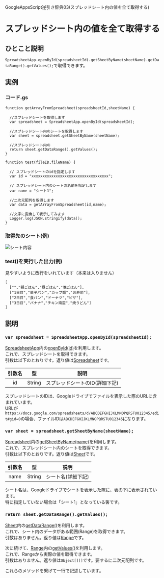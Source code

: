 GoogleAppsScript逆引き辞典03(スプレッドシート内の値を全て取得する)
# スプレッドシート内の値を全て取得する

## ひとこと説明
`SpreadsheetApp.openById(spreadsheetId).getSheetByName(sheetName).getDataRange().getValues();`で取得できます。

## 実例
### コード.gs
```
function getArrayFromSpreadsheet(spreadsheetId,sheetName) {

  //スプレッドシートを取得します
  var spreadsheet = SpreadsheetApp.openById(spreadsheetId);

  //スプレッドシート内のシートを取得します
  var sheet = spreadsheet.getSheetByName(sheetName);

  //スプレッドシート内の
  return sheet.getDataRange().getValues();
}

function test(fileID,fileName) {

  // スプレッドシートのidを指定します
  var id = "xxxxxxxxxxxxxxxxxxxxxxxxxxxxxxxxxxx";

  // スプレッドシート内のシートの名前を指定します
  var name = "シート1";

  //二次元配列を取得します
  var data = getArrayFromSpreadsheet(id,name);

  //文字に変換して表示してみます
  Logger.log(JSON.stringify(data));
}
```
### 取得先のシート(例)
![シート内容](img/md5-1.png)

### test()を実行した出力(例)
見やすいように改行をいれています（本来は入りません）
```
[
  ["","朝ごはん","昼ごはん","晩ごはん"],
  ["1日目","菓子パン","カップ麺","お寿司"],
  ["2日目","食パン","ドーナツ","ピザ"],
  ["3日目","バナナ","チキン南蛮","焼うどん"]
]
```

## 説明

### `var spreadsheet = SpreadsheetApp.openById(spreadsheetId);`
[SpreadsheetApp](https://developers.google.com/apps-script/reference/spreadsheet/spreadsheet-app)内の[openById(id)](https://developers.google.com/apps-script/reference/spreadsheet/spreadsheet-app#openById(String))を利用します。  
これで、スプレッドシートを取得できます。  
引数は以下のとおりです。返り値は[Spreadsheet](https://developers.google.com/apps-script/reference/spreadsheet/spreadsheet.html)です。

| 引数名 | 型 | 説明 |
|:-:|:-:|:-:|
| id | String | スプレッドシートのID(詳細下記) |

スプレッドシートのIDは、Googleドライブでファイルを表示した際のURLに含まれています。  
URLが`https://docs.google.com/spreadsheets/d/ABCDEFGHIJKLMNOPQRSTU012345/edit#gid=0`の場合、ファイルIDは`ABCDEFGHIJKLMNOPQRSTU012345`になります。


### `var sheet = spreadsheet.getSheetByName(sheetName);`
[Spreadsheet](https://developers.google.com/apps-script/reference/spreadsheet/spreadsheet.html)内の[getSheetByName(name)](https://developers.google.com/apps-script/reference/spreadsheet/spreadsheet#getSheetByName(String))を利用します。  
これで、スプレッドシート内のシートを取得できます。  
引数は以下のとおりです。返り値は[Sheet](https://developers.google.com/apps-script/reference/spreadsheet/sheet)です。  

| 引数名 | 型 | 説明 |
|:-:|:-:|:-:|
| name | String | シート名(詳細下記) |

シート名は、Googleドライブでシートを表示した際に、表の下に表示されています。  
特に指定していない場合は「シート1」となっている筈です。

### `return sheet.getDataRange().getValues();`
[Sheet](https://developers.google.com/apps-script/reference/spreadsheet/sheet)内の[getDataRange()](https://developers.google.com/apps-script/reference/spreadsheet/sheet#getDataRange())を利用します。  
これで、シート内のデータがある範囲(Range)を取得できます。  
引数はありません。返り値は[Range](https://developers.google.com/apps-script/reference/spreadsheet/range)です。  


次に続けて、[Range](https://developers.google.com/apps-script/reference/spreadsheet/range)内の[getValues()](https://developers.google.com/apps-script/reference/spreadsheet/range#getValues())を利用します。  
これで、Rangeから実際の値を取得できます。  
引数はありません。返り値は`Object[][]`です。要するに二次元配列です。  


これらのメソッドを繋げて一行で記述しています。
